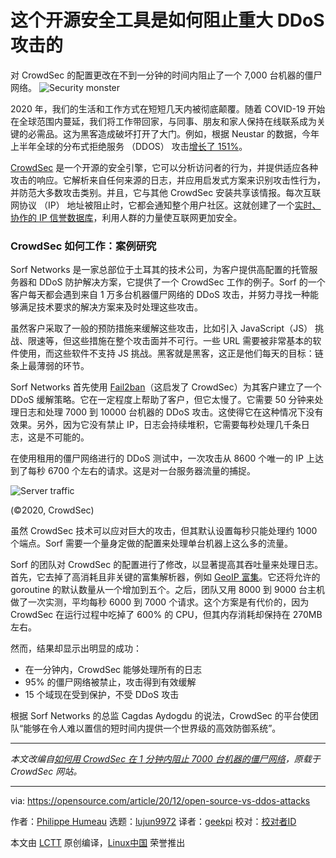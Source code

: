 [#]: collector: (lujun9972)
[#]: translator: (geekpi)
[#]: reviewer: ( )
[#]: publisher: ( )
[#]: url: ( )
[#]: subject: (How this open source security tool halted significant DDoS attacks)
[#]: via: (https://opensource.com/article/20/12/open-source-vs-ddos-attacks)
[#]: author: (Philippe Humeau https://opensource.com/users/philippe-humeau)

这个开源安全工具是如何阻止重大 DDoS 攻击的
======
对 CrowdSec 的配置更改在不到一分钟的时间内阻止了一个 7,000 台机器的僵尸网络。
![Security monster][1]

2020 年，我们的生活和工作方式在短短几天内被彻底颠覆。随着 COVID-19 开始在全球范围内蔓延，我们将工作带回家，与同事、朋友和家人保持在线联系成为关键的必需品。这为黑客造成破坏打开了大门。例如，根据 Neustar 的数据，今年上半年全球的分布式拒绝服务 （DDOS） 攻击[增长了 151%][2]。

[CrowdSec][3] 是一个开源的安全引擎，它可以分析访问者的行为，并提供适应各种攻击的响应。它解析来自任何来源的日志，并应用启发式方案来识别攻击性行为，并防范大多数攻击类别。并且，它与其他 CrowdSec 安装共享该情报。每次互联网协议 （IP） 地址被阻止时，它都会通知整个用户社区。这就创建了一个[实时、协作的 IP 信誉数据库][4]，利用人群的力量使互联网更加安全。


### CrowdSec 如何工作：案例研究

Sorf Networks 是一家总部位于土耳其的技术公司，为客户提供高配置的托管服务器和 DDoS 防护解决方案，它提供了一个 CrowdSec 工作的例子。Sorf 的一个客户每天都会遇到来自 1 万多台机器僵尸网络的 DDoS 攻击，并努力寻找一种能够满足技术要求的解决方案来及时处理这些攻击。

虽然客户采取了一般的预防措施来缓解这些攻击，比如引入 JavaScript（JS） 挑战、限速等，但这些措施在整个攻击面并不可行。一些 URL 需要被非常基本的软件使用，而这些软件不支持 JS 挑战。黑客就是黑客，这正是他们每天的目标：链条上最薄弱的环节。

Sorf Networks 首先使用 [Fail2ban][5]（这启发了 CrowdSec）为其客户建立了一个 DDoS 缓解策略。它在一定程度上帮助了客户，但它太慢了。它需要 50 分钟来处理日志和处理 7000 到 10000 台机器的 DDoS 攻击。这使得它在这种情况下没有效果。另外，因为它没有禁止 IP，日志会持续堆积，它需要每秒处理几千条日志，这是不可能的。

在使用租用的僵尸网络进行的 DDoS 测试中，一次攻击从 8600 个唯一的 IP 上达到了每秒 6700 个左右的请求。这是对一台服务器流量的捕捉。

![Server traffic][6]

(©2020, CrowdSec)

虽然 CrowdSec 技术可以应对巨大的攻击，但其默认设置每秒只能处理约 1000 个端点。Sorf 需要一个量身定做的配置来处理单台机器上这么多的流量。

Sorf 的团队对 CrowdSec 的配置进行了修改，以显著提高其吞吐量来处理日志。首先，它去掉了高消耗且非关键的富集解析器，例如 [GeoIP 富集][7]。它还将允许的 goroutine 的默认数量从一个增加到五个。之后，团队又用 8000 到 9000 台主机做了一次实测，平均每秒 6000 到 7000 个请求。这个方案是有代价的，因为 CrowdSec 在运行过程中吃掉了 600% 的 CPU，但其内存消耗却保持在 270MB 左右。

然而，结果却显示出明显的成功：

  * 在一分钟内，CrowdSec 能够处理所有的日志
  * 95% 的僵尸网络被禁止，攻击得到有效缓解
  * 15 个域现在受到保护，不受 DDoS 攻击



根据 Sorf Networks 的总监 Cagdas Aydogdu 的说法，CrowdSec 的平台使团队“能够在令人难以置信的短时间内提供一个世界级的高效防御系统”。

* * *

_本文改编自[如何用 CrowdSec 在 1 分钟内阻止 7000 台机器的僵尸网络][8]，原载于 CrowdSec 网站。_

--------------------------------------------------------------------------------

via: https://opensource.com/article/20/12/open-source-vs-ddos-attacks

作者：[Philippe Humeau][a]
选题：[lujun9972][b]
译者：[geekpi](https://github.com/geekpi)
校对：[校对者ID](https://github.com/校对者ID)

本文由 [LCTT](https://github.com/LCTT/TranslateProject) 原创编译，[Linux中国](https://linux.cn/) 荣誉推出

[a]: https://opensource.com/users/philippe-humeau
[b]: https://github.com/lujun9972
[1]: https://opensource.com/sites/default/files/styles/image-full-size/public/lead-images/security_password_chaos_engineer_monster.png?itok=J31aRccu (Security monster)
[2]: https://www.businesswire.com/news/home/20200916005046/en/DDoS-Attacks-Increase-by-151-in-First-Half-Of-2020
[3]: https://crowdsec.net/
[4]: https://opensource.com/article/20/10/crowdsec
[5]: https://www.fail2ban.org
[6]: https://opensource.com/sites/default/files/uploads/crowdsec_servertraffic.png (Server traffic)
[7]: https://hub.crowdsec.net/author/crowdsecurity/configurations/geoip-enrich
[8]: https://crowdsec.net/2020/10/21/how-to-stop-a-botnet-with-crowdsec/
